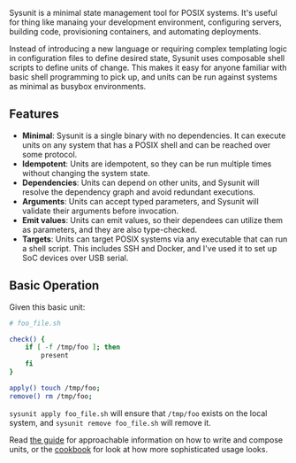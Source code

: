 Sysunit is a minimal state management tool for POSIX systems. It's useful for
thing like manaing your development environment, configuring servers, building code,
provisioning containers, and automating deployments.

Instead of introducing a new language or requiring complex templating logic in
configuration files to define desired state, Sysunit uses composable shell
scripts to define units of change. This makes it easy for anyone familiar with
basic shell programming to pick up, and units can be run against systems as
minimal as busybox environments.

## Features

- **Minimal**: Sysunit is a single binary with no dependencies. It can execute
    units on any system that has a POSIX shell and can be reached over some protocol.
- **Idempotent**: Units are idempotent, so they can be run multiple times without
    changing the system state.
- **Dependencies**: Units can depend on other units, and Sysunit will resolve the
    dependency graph and avoid redundant executions.
- **Arguments**: Units can accept typed parameters, and Sysunit will validate
    their arguments before invocation.
- **Emit values**: Units can emit values, so their dependees can utilize them
    as parameters, and they are also type-checked. 
- **Targets**: Units can target POSIX systems via any executable that can run a shell
    script. This includes SSH and Docker, and I've used it to set up SoC devices
    over USB serial.

## Basic Operation
Given this basic unit:

```sh
# foo_file.sh

check() {
    if [ -f /tmp/foo ]; then
        present
    fi
}

apply() touch /tmp/foo;
remove() rm /tmp/foo;
```

`sysunit apply foo_file.sh` will ensure that `/tmp/foo` exists on the local system,
and `sysunit remove foo_file.sh` will remove it.

Read [the guide](guide.md) for approachable information on how to write and compose units, or
the [cookbook](cookbook.md) for look at how more sophisticated usage looks.
